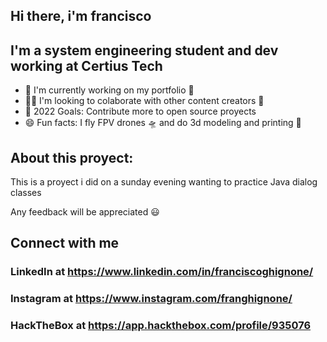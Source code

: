 ## Hi there, i'm francisco

## I'm a system engineering student and dev working at Certius Tech
- 📎 I'm currently working on my portfolio 🔖 
- 👨‍💻 I'm looking to colaborate with other content creators 🙌 
- 🥇 2022 Goals: Contribute more to open source proyects
- 😄 Fun facts: I fly FPV drones 🛸 and do 3d modeling and printing 🗽 

## About this proyect:
This is a proyect i did on a sunday evening wanting to practice Java dialog classes

Any feedback will be appreciated 😃 


## Connect with me
### LinkedIn at https://www.linkedin.com/in/franciscoghignone/
### Instagram at https://www.instagram.com/franghignone/
### HackTheBox at https://app.hackthebox.com/profile/935076
